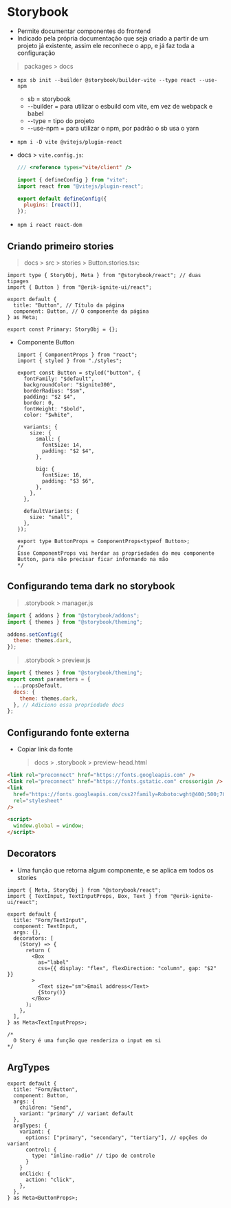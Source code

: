 # Storybook

- Permite documentar componentes do frontend
- Indicado pela própria documentação que seja criado a partir de um projeto já existente, assim ele reconhece o app, e
  já faz toda a configuração

> packages > docs

- `npx sb init --builder @storybook/builder-vite --type react --use-npm`
  - sb = storybook
  - --builder = para utilizar o esbuild com vite, em vez de webpack e babel
  - --type = tipo do projeto
  - --use-npm = para utilizar o npm, por padrão o sb usa o yarn
- `npm i -D vite @vitejs/plugin-react`
- docs > `vite.config.js`:

  ```js
  /// <reference types="vite/client" />

  import { defineConfig } from "vite";
  import react from "@vitejs/plugin-react";

  export default defineConfig({
    plugins: [react()],
  });
  ```

- `npm i react react-dom`

## Criando primeiro stories

> docs > src > stories > Button.stories.tsx:

```tsx
import type { StoryObj, Meta } from "@storybook/react"; // duas tipages
import { Button } from "@erik-ignite-ui/react";

export default {
  title: "Button", // Título da página
  component: Button, // O componente da página
} as Meta;

export const Primary: StoryObj = {};
```

- Componente Button

  ```tsx
  import { ComponentProps } from "react";
  import { styled } from "./styles";

  export const Button = styled("button", {
    fontFamily: "$default",
    backgroundColor: "$ignite300",
    borderRadius: "$sm",
    padding: "$2 $4",
    border: 0,
    fontWeight: "$bold",
    color: "$white",

    variants: {
      size: {
        small: {
          fontSize: 14,
          padding: "$2 $4",
        },

        big: {
          fontSize: 16,
          padding: "$3 $6",
        },
      },
    },

    defaultVariants: {
      size: "small",
    },
  });

  export type ButtonProps = ComponentProps<typeof Button>;
  /*
  Esse ComponentProps vai herdar as propriedades do meu componente Button, para não precisar ficar informando na mão
  */
  ```

## Configurando tema dark no storybook

> .storybook > manager.js

```js
import { addons } from "@storybook/addons";
import { themes } from "@storybook/theming";

addons.setConfig({
  theme: themes.dark,
});
```

> .storybook > preview.js

```js
import { themes } from "@storybook/theming";
export const parameters = {
  ...propsDefault,
  docs: {
    theme: themes.dark,
  }, // Adiciono essa propriedade docs
};
```

## Configurando fonte externa

- Copiar link da fonte
  > docs > .storybook > preview-head.html

```html
<link rel="preconnect" href="https://fonts.googleapis.com" />
<link rel="preconnect" href="https://fonts.gstatic.com" crossorigin />
<link
  href="https://fonts.googleapis.com/css2?family=Roboto:wght@400;500;700&display=swap"
  rel="stylesheet"
/>

<script>
  window.global = window;
</script>
```

## Decorators

- Uma função que retorna algum componente, e se aplica em todos os stories

```tsx
import { Meta, StoryObj } from "@storybook/react";
import { TextInput, TextInputProps, Box, Text } from "@erik-ignite-ui/react";

export default {
  title: "Form/TextInput",
  component: TextInput,
  args: {},
  decorators: [
    (Story) => {
      return (
        <Box
          as="label"
          css={{ display: "flex", flexDirection: "column", gap: "$2" }}
        >
          <Text size="sm">Email address</Text>
          {Story()}
        </Box>
      );
    },
  ],
} as Meta<TextInputProps>;

/*
  O Story é uma função que renderiza o input em si
*/
```

## ArgTypes

```tsx
export default {
  title: "Form/Button",
  component: Button,
  args: {
    children: "Send",
    variant: "primary" // variant default
  },
  argTypes: {
    variant: {
      options: ["primary", "secondary", "tertiary"], // opções do variant
      control: {
        type: "inline-radio" // tipo de controle
      }
    }
    onClick: {
      action: "click",
    },
  },
} as Meta<ButtonProps>;
```
